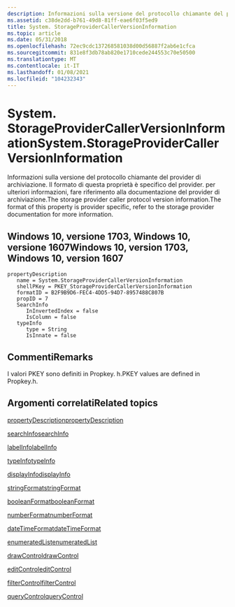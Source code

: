 ```yaml
---
description: Informazioni sulla versione del protocollo chiamante del provider di archiviazione. Il formato di questa proprietà è specifico del provider. per ulteriori informazioni, fare riferimento alla documentazione del provider di archiviazione.
ms.assetid: c38de2dd-b761-49d8-81ff-eae6f03f5ed9
title: System. StorageProviderCallerVersionInformation
ms.topic: article
ms.date: 05/31/2018
ms.openlocfilehash: 72ec9cdc137268581038d00d56887f2ab6e1cfca
ms.sourcegitcommit: 831e8f3db78ab820e1710cede244553c70e50500
ms.translationtype: MT
ms.contentlocale: it-IT
ms.lasthandoff: 01/08/2021
ms.locfileid: "104232343"
---
```

# <a name="systemstorageprovidercallerversioninformation"></a><span data-ttu-id="cb559-103">System. StorageProviderCallerVersionInformation</span><span class="sxs-lookup"><span data-stu-id="cb559-103">System.StorageProviderCallerVersionInformation</span></span>

<span data-ttu-id="cb559-104">Informazioni sulla versione del protocollo chiamante del provider di archiviazione. Il formato di questa proprietà è specifico del provider. per ulteriori informazioni, fare riferimento alla documentazione del provider di archiviazione.</span><span class="sxs-lookup"><span data-stu-id="cb559-104">The storage provider caller protocol version information.The format of this property is provider specific, refer to the storage provider documentation for more information.</span></span>

## <a name="windows-10-version-1703-windows-10-version-1607"></a><span data-ttu-id="cb559-105">Windows 10, versione 1703, Windows 10, versione 1607</span><span class="sxs-lookup"><span data-stu-id="cb559-105">Windows 10, version 1703, Windows 10, version 1607</span></span>

```
propertyDescription
   name = System.StorageProviderCallerVersionInformation
   shellPKey = PKEY_StorageProviderCallerVersionInformation
   formatID = B2F9B9D6-FEC4-4DD5-94D7-8957488C807B
   propID = 7
   SearchInfo
      InInvertedIndex = false
      IsColumn = false
   typeInfo
      type = String
      IsInnate = false
```

## <a name="remarks"></a><span data-ttu-id="cb559-106">Commenti</span><span class="sxs-lookup"><span data-stu-id="cb559-106">Remarks</span></span>

<span data-ttu-id="cb559-107">I valori PKEY sono definiti in Propkey. h.</span><span class="sxs-lookup"><span data-stu-id="cb559-107">PKEY values are defined in Propkey.h.</span></span>

## <a name="related-topics"></a><span data-ttu-id="cb559-108">Argomenti correlati</span><span class="sxs-lookup"><span data-stu-id="cb559-108">Related topics</span></span>

<dl> <dt>

[<span data-ttu-id="cb559-109">propertyDescription</span><span class="sxs-lookup"><span data-stu-id="cb559-109">propertyDescription</span></span>](./propdesc-schema-propertydescription.md)
</dt> <dt>

[<span data-ttu-id="cb559-110">searchInfo</span><span class="sxs-lookup"><span data-stu-id="cb559-110">searchInfo</span></span>](./propdesc-schema-searchinfo.md)
</dt> <dt>

[<span data-ttu-id="cb559-111">labelInfo</span><span class="sxs-lookup"><span data-stu-id="cb559-111">labelInfo</span></span>](./propdesc-schema-labelinfo.md)
</dt> <dt>

[<span data-ttu-id="cb559-112">typeInfo</span><span class="sxs-lookup"><span data-stu-id="cb559-112">typeInfo</span></span>](./propdesc-schema-typeinfo.md)
</dt> <dt>

[<span data-ttu-id="cb559-113">displayInfo</span><span class="sxs-lookup"><span data-stu-id="cb559-113">displayInfo</span></span>](./propdesc-schema-displayinfo.md)
</dt> <dt>

[<span data-ttu-id="cb559-114">stringFormat</span><span class="sxs-lookup"><span data-stu-id="cb559-114">stringFormat</span></span>](./propdesc-schema-stringformat.md)
</dt> <dt>

[<span data-ttu-id="cb559-115">booleanFormat</span><span class="sxs-lookup"><span data-stu-id="cb559-115">booleanFormat</span></span>](./propdesc-schema-booleanformat.md)
</dt> <dt>

[<span data-ttu-id="cb559-116">numberFormat</span><span class="sxs-lookup"><span data-stu-id="cb559-116">numberFormat</span></span>](./propdesc-schema-numberformat.md)
</dt> <dt>

[<span data-ttu-id="cb559-117">dateTimeFormat</span><span class="sxs-lookup"><span data-stu-id="cb559-117">dateTimeFormat</span></span>](./propdesc-schema-datetimeformat.md)
</dt> <dt>

[<span data-ttu-id="cb559-118">enumeratedList</span><span class="sxs-lookup"><span data-stu-id="cb559-118">enumeratedList</span></span>](./propdesc-schema-enumeratedlist.md)
</dt> <dt>

[<span data-ttu-id="cb559-119">drawControl</span><span class="sxs-lookup"><span data-stu-id="cb559-119">drawControl</span></span>](./propdesc-schema-drawcontrol.md)
</dt> <dt>

[<span data-ttu-id="cb559-120">editControl</span><span class="sxs-lookup"><span data-stu-id="cb559-120">editControl</span></span>](./propdesc-schema-editcontrol.md)
</dt> <dt>

[<span data-ttu-id="cb559-121">filterControl</span><span class="sxs-lookup"><span data-stu-id="cb559-121">filterControl</span></span>](./propdesc-schema-filtercontrol.md)
</dt> <dt>

[<span data-ttu-id="cb559-122">queryControl</span><span class="sxs-lookup"><span data-stu-id="cb559-122">queryControl</span></span>](./propdesc-schema-querycontrol.md)
</dt> </dl>

 

 
